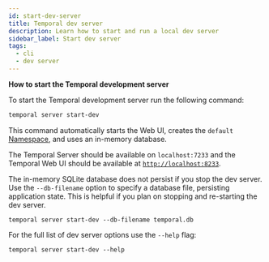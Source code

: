 ```yaml
---
id: start-dev-server
title: Temporal dev server
description: Learn how to start and run a local dev server
sidebar_label: Start dev server
tags:
  - cli
  - dev server
---
```


**How to start the Temporal development server**

To start the Temporal development server run the following command:

```bash
temporal server start-dev
```

This command automatically starts the Web UI, creates the `default` [Namespace](/namespaces), and uses an in-memory database.

The Temporal Server should be available on `localhost:7233` and the Temporal Web UI should be available at [`http://localhost:8233`](http://localhost:8233/).

The in-memory SQLite database does not persist if you stop the dev server.
Use the `--db-filename` option to specify a database file, persisting application state.
This is helpful if you plan on stopping and re-starting the dev server.

```shell
temporal server start-dev --db-filename temporal.db
```

For the full list of dev server options use the `--help` flag:

```shell
temporal server start-dev --help
```
